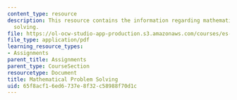 ```yaml
---
content_type: resource
description: This resource contains the information regarding mathematical problem
  solving.
file: https://ol-ocw-studio-app-production.s3.amazonaws.com/courses/es-291-learning-seminar-experiments-in-education-spring-2003/65f8acf16ed6737e8f32c58988f70d1c_MITES_291S03_6b_math.pdf
file_type: application/pdf
learning_resource_types:
- Assignments
parent_title: Assignments
parent_type: CourseSection
resourcetype: Document
title: Mathematical Problem Solving
uid: 65f8acf1-6ed6-737e-8f32-c58988f70d1c
---
```

